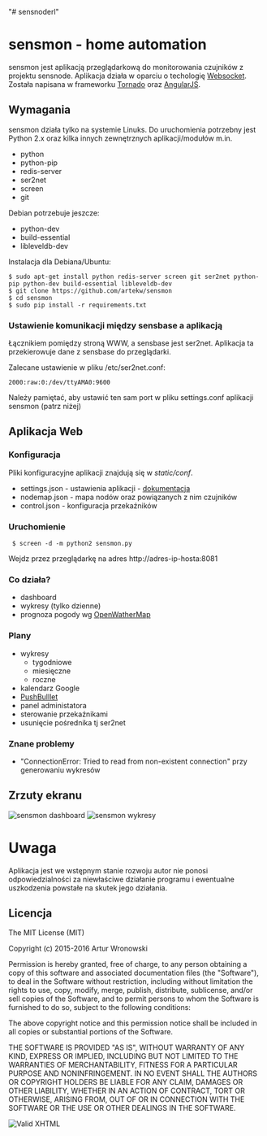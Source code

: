 "# sensnoderl" 

# sensmon - home automation

sensmon jest aplikacją przeglądarkową do monitorowania czujników z projektu sensnode. Aplikacja działa w oparciu o techologię [Websocket](http://pl.wikipedia.org/wiki/WebSocket). Została napisana w frameworku [Tornado](http://www.tornadoweb.org/en/stable/) oraz [AngularJS](https://angularjs.org/).

## Wymagania

sensmon działa tylko na systemie Linuks. Do uruchomienia potrzebny jest Python 2.x oraz kilka innych zewnętrznych aplikacji/modułów m.in.

- python
- python-pip
- redis-server
- ser2net
- screen
- git

Debian potrzebuje jeszcze:

- python-dev
- build-essential
- libleveldb-dev

Instalacja dla Debiana/Ubuntu:

    $ sudo apt-get install python redis-server screen git ser2net python-pip python-dev build-essential libleveldb-dev
    $ git clone https://github.com/artekw/sensmon
    $ cd sensmon
    $ sudo pip install -r requirements.txt

### Ustawienie komunikacji między sensbase a aplikacją

Łącznikiem pomiędzy stroną WWW, a sensbase jest ser2net. Aplikacja ta przekierowuje dane z sensbase do przeglądarki.

Zalecane ustawienie w pliku /etc/ser2net.conf:

    2000:raw:0:/dev/ttyAMA0:9600

Należy pamiętać, aby ustawić ten sam port w pliku settings.conf aplikacji sensmon (patrz niżej)

## Aplikacja Web
### Konfiguracja

Pliki konfiguracyjne aplikacji znajdują się w *static/conf*.

- settings.json - ustawienia aplikacji - [dokumentacja](https://github.com/artekw/sensmon/tree/master/static/conf)
- nodemap.json - mapa nodów oraz powiązanych z nim czujników
- control.json - konfiguracja przekaźników

### Uruchomienie

     $ screen -d -m python2 sensmon.py

Wejdz przez przeglądarkę na adres http://adres-ip-hosta:8081

### Co działa?

- dashboard
- wykresy (tylko dzienne)
- prognoza pogody wg [OpenWatherMap](http://openweathermap.org/city/7530941)

### Plany

- wykresy
    - tygodniowe
    - miesięczne
    - roczne
- kalendarz Google
- [PushBulllet](https://www.pushbullet.com/)
- panel administatora
- sterowanie przekaźnikami
- usunięcie pośrednika tj ser2net

### Znane problemy
   - "ConnectionError: Tried to read from non-existent connection" przy generowaniu wykresów

## Zrzuty ekranu

![sensmon dashboard](https://dl.dropboxusercontent.com/u/677573/Photos/sensmon/dashboard.png)
![sensmon wykresy](https://dl.dropboxusercontent.com/u/677573/Photos/sensmon/graphs.png)

# Uwaga
Aplikacja jest we wstępnym stanie rozwoju autor nie ponosi odpowiedzialności za niewłaściwe działanie programu i ewentualne uszkodzenia powstałe na skutek jego działania.

## Licencja

The MIT License (MIT)

Copyright (c) 2015-2016 Artur Wronowski

Permission is hereby granted, free of charge, to any person obtaining a copy
of this software and associated documentation files (the "Software"), to deal
in the Software without restriction, including without limitation the rights
to use, copy, modify, merge, publish, distribute, sublicense, and/or sell
copies of the Software, and to permit persons to whom the Software is
furnished to do so, subject to the following conditions:

The above copyright notice and this permission notice shall be included in
all copies or substantial portions of the Software.

THE SOFTWARE IS PROVIDED "AS IS", WITHOUT WARRANTY OF ANY KIND, EXPRESS OR
IMPLIED, INCLUDING BUT NOT LIMITED TO THE WARRANTIES OF MERCHANTABILITY,
FITNESS FOR A PARTICULAR PURPOSE AND NONINFRINGEMENT. IN NO EVENT SHALL THE
AUTHORS OR COPYRIGHT HOLDERS BE LIABLE FOR ANY CLAIM, DAMAGES OR OTHER
LIABILITY, WHETHER IN AN ACTION OF CONTRACT, TORT OR OTHERWISE, ARISING FROM,
OUT OF OR IN CONNECTION WITH THE SOFTWARE OR THE USE OR OTHER DEALINGS IN
THE SOFTWARE.


![Valid XHTML](http://w3.org/Icons/valid-xhtml10)

